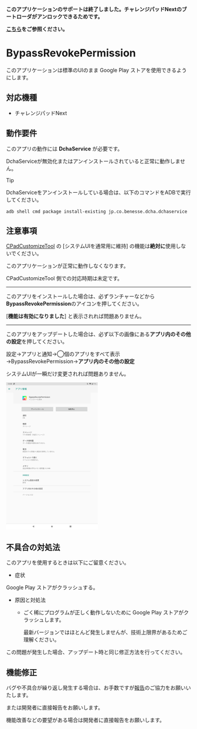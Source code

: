 **このアプリケーションのサポートは終了しました。チャレンジパッドNextのブートローダがアンロックできるためです。**

**[こちら](https://github.com/SmileTabLabo/CVE-2022-38181)をご参照ください。**

# BypassRevokePermission

このアプリケーションは標準のUIのまま Google Play ストアを使用できるようにします。

## 対応機種

- チャレンジパッドNext

## 動作要件

このアプリの動作には **DchaService** が必要です。

DchaServiceが無効化またはアンインストールされていると正常に動作しません。

> [!TIP]
> DchaServiceをアンインストールしている場合は、以下のコマンドをADBで実行してください。
> ```
> adb shell cmd package install-existing jp.co.benesse.dcha.dchaservice
> ```
 
## 注意事項

[CPadCustomizeTool](https://github.com/Kobold831/CPadCustomizeTool) の \[システムUIを通常用に維持\] の機能は**絶対に**使用しないでください。

このアプリケーションが正常に動作しなくなります。

CPadCustomizeTool 側での対応時期は未定です。

---

このアプリをインストールした場合は、必ずランチャーなどから**BypassRevokePermission**のアイコンを押してください。

\[**機能は有効になりました**\] と表示されれば問題ありません。

---

このアプリをアップデートした場合は、必ず以下の画像にある**アプリ内のその他の設定**を押してください。

設定→アプリと通知→◯個のアプリをすべて表示→BypassRevokePermission→**アプリ内のその他の設定**

システムUIが一瞬だけ変更されれば問題ありません。

<a href="#"><img src="images/image-01.png" height="400"></a>

## 不具合の対処法

このアプリを使用するときは以下にご留意ください。

- 症状

Google Play ストアがクラッシュする。

- 原因と対処法
  - ごく稀にプログラムが正しく動作しないために Google Play ストアがクラッシュします。

    最新バージョンではほとんど発生しませんが、技術上限界があるためご理解ください。

この問題が発生した場合、アップデート時と同じ修正方法を行ってください。

## 機能修正

バグや不具合が繰り返し発生する場合は、お手数ですが[報告](https://github.com/Kobold831/BypassRevokePermission/issues)のご協力をお願いいたします。

または開発者に直接報告をお願いします。

機能改善などの要望がある場合は開発者に直接報告をお願いします。
